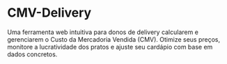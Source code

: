# CMV-Delivery
Uma ferramenta web intuitiva para donos de delivery calcularem e gerenciarem o Custo da Mercadoria Vendida (CMV). Otimize seus preços, monitore a lucratividade dos pratos e ajuste seu cardápio com base em dados concretos.

